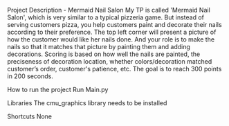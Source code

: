 Project Description - Mermaid Nail Salon
My TP is called 'Mermaid Nail Salon', which is very 
similar to a typical pizzeria game. But instead of 
serving customers pizza, you help customers paint 
and decorate their nails according to their preference. 
The top left corner will present a picture of how the 
customer would like her nails done. And your role is to 
make the nails so that it matches that picture by painting
them and adding  decorations. Scoring is based on how well
the nails are painted, the preciseness of decoration 
location, whether colors/decoration matched customer’s 
order, customer's patience, etc. The goal is to reach 
300 points in 200 seconds.


How to run the project
Run Main.py

Libraries
The cmu_graphics library needs to be installed

Shortcuts
None
